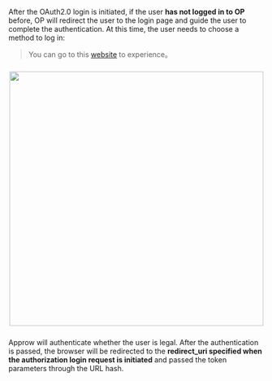 <IntegrationDetailCard title="Redirect to Approw for authentication">

After the OAuth2.0 login is initiated, if the user **has not logged in to OP** before, OP will redirect the user to the login page and guide the user to complete the authentication. At this time, the user needs to choose a method to log in:

> You can go to this [website](https://sample-sso.approw.cn/oauth/auth?client_id=5d70d0e991fdd597019df70d&scope=user&redirect_uri=https://sample.approw.cn&state=456346&response_type=token) to experience。

<img src="https://cdn.approw.cn/blog/20200927203336.png" width="500" style="margin: 24px auto; display: block;" />

Approw will authenticate whether the user is legal. After the authentication is passed, the browser will be redirected to the **redirect_uri specified when the authorization login request is initiated** and passed the token parameters through the URL hash.

</IntegrationDetailCard>
